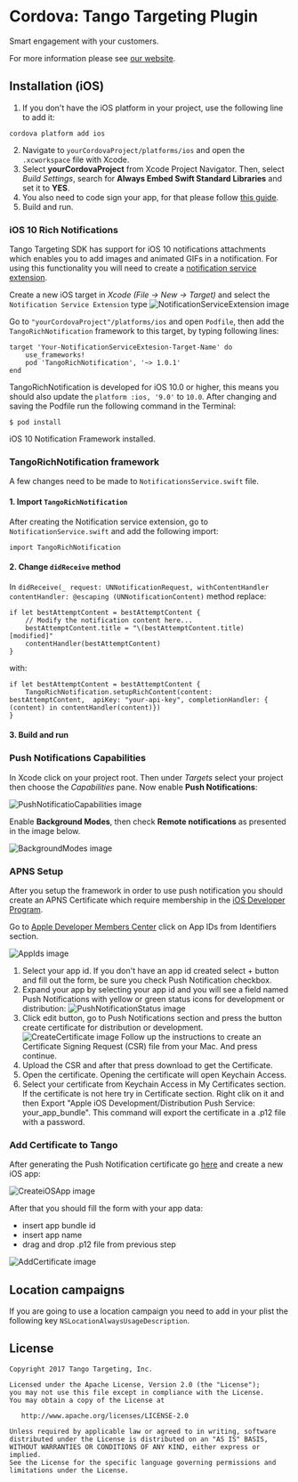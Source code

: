 # Cordova: Tango Targeting Plugin

Smart engagement with your customers.

For more information please see [our website][1].

## Installation (iOS)

1.  If you don't have the iOS platform in your project, use the following line to add it:
```
cordova platform add ios
```
2.  Navigate to `yourCordovaProject/platforms/ios` and open the `.xcworkspace` file with Xcode.
3.  Select **yourCordovaProject** from Xcode Project Navigator. Then, select *Build Settings*, 
    search for **Always Embed Swift Standard Libraries** and set it to **YES**.
4.  You also need to code sign your app, for that please follow [this guide](https://developer.apple.com/support/code-signing/).
5.  Build and run.

### iOS 10 Rich Notifications

Tango Targeting SDK has support for iOS 10 notifications attachments which enables you to add images and animated GIFs in a notification. For using this functionality you will need to create a [notification service extension](https://developer.apple.com/reference/usernotifications/unnotificationserviceextension/). 

Create a new iOS target in *Xcode (File -> New -> Target)* and select the `Notification Service Extension` type
![NotificationServiceExtension image](https://github.com/tangotargeting/tango-ios/blob/master/Resources/NotificationServiceExtension.png?raw=true)

Go to `"yourCordovaProject"/platforms/ios` and open `Podfile`, then add the `TangoRichNotification` framework to this target, by typing following lines:
```
target 'Your-NotificationServiceExtesion-Target-Name' do
	use_frameworks!
	pod 'TangoRichNotification', '~> 1.0.1'
end
```

TangoRichNotification is developed for iOS 10.0 or higher, this means you should also update the `platform :ios, '9.0'` to `10.0`.
After changing and saving the Podfile  run the following command in the Terminal:

```
$ pod install
```

iOS 10 Notification Framework installed.

### TangoRichNotification framework

A few changes need to be made to `NotificationsService.swift` file.

#### 1. Import `TangoRichNotification`
After creating the Notification service extension, go to `NotificationService.swift` and add the following import:

``` objc
import TangoRichNotification
```

#### 2. Change `didReceive` method
In `didReceive(_ request: UNNotificationRequest, withContentHandler contentHandler: @escaping (UNNotificationContent)` method replace:
``` objc
if let bestAttemptContent = bestAttemptContent {
    // Modify the notification content here...
    bestAttemptContent.title = "\(bestAttemptContent.title) [modified]"
    contentHandler(bestAttemptContent)
}
```

with:

``` objc
if let bestAttemptContent = bestAttemptContent {
    TangoRichNotification.setupRichContent(content: bestAttemptContent,  apiKey: "your-api-key", completionHandler: { (content) in contentHandler(content)})
}
```

#### 3. Build and run

### Push Notifications Capabilities

In Xcode click on your project root. Then under *Targets* select your project then choose the *Capabilities* pane. Now enable **Push Notifications**: 

![PushNotificatioCapabilities image](https://github.com/tangotargeting/tango-ios/blob/master/Resources/PushNotifications.png?raw=true)

Enable **Background Modes**, then check **Remote notifications** as presented in the image below.

![BackgroundModes image](https://github.com/tangotargeting/tango-ios/blob/master/Resources/BackgroundModes.png?raw=true)

### APNS Setup
After you setup the framework in order to use push notification you should create an APNS Certificate which require membership in the [iOS Developer Program](https://developer.apple.com/programs/).

Go to [Apple Developer Members Center](https://developer.apple.com/account/ios/certificate/) click on App IDs from Identifiers section.

![AppIds image](https://github.com/tangotargeting/tango-ios/blob/master/Resources/App%20IDs.png?raw=true)

1. Select your app id. If you don't have an app id created select +  button and fill out the form, be sure you check Push Notification checkbox.
2. Expand your app by selecting your app id and you will see a field named Push Notifications with yellow or green status icons for development or distribution: ![PushNotificationStatus image](https://github.com/tangotargeting/tango-ios/blob/master/Resources/Push%20Notifications%20Status.png?raw=true)
3. Click edit button, go to Push Notifications section and press the button create certificate for distribution or development.![CreateCertificate image](https://github.com/tangotargeting/tango-ios/blob/master/Resources/Create%20Certificate.png?raw=true) Follow up the instructions to create an Certificate Signing Request (CSR) file from your Mac. And press continue.
4. Upload the CSR and after that press download to get the Certificate.
5. Open the certificate. Opening the certificate will open Keychain Access.
6. Select your certificate from  Keychain Access in My Certificates section. If the certificate is not here try in Certificate section. Right clik on it and then Export "Apple iOS Development/Distribution Push Service: your_app_bundle". 
This command will export the certificate in a .p12 file with a password.

### Add Certificate to Tango
After generating the Push Notification certificate go [here](https://app.tangotargeting.com/app) and create a new iOS app:

![CreateiOSApp image](https://github.com/tangotargeting/tango-ios/blob/master/Resources/Create%20iOS%20App.png?raw=true)

After that you should fill the form with your app data:
- insert app bundle id
- insert app name
- drag and drop  .p12 file from previous step

![AddCertificate image](https://github.com/tangotargeting/tango-ios/blob/master/Resources/Add%20Certificate.png?raw=true)

## Location campaigns

If you are going to use a location campaign you need to add in your plist the following key `NSLocationAlwaysUsageDescription`.

## License

```
Copyright 2017 Tango Targeting, Inc.

Licensed under the Apache License, Version 2.0 (the "License");
you may not use this file except in compliance with the License.
You may obtain a copy of the License at

   http://www.apache.org/licenses/LICENSE-2.0

Unless required by applicable law or agreed to in writing, software
distributed under the License is distributed on an "AS IS" BASIS,
WITHOUT WARRANTIES OR CONDITIONS OF ANY KIND, either express or implied.
See the License for the specific language governing permissions and
limitations under the License.
```

[1]: http://tangotargeting.com
